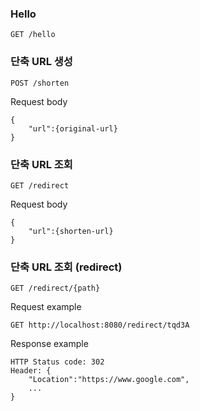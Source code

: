 ### **Hello**

```
GET /hello
```

### **단축 URL 생성**

```
POST /shorten
```

Request body

```
{
    "url":{original-url}
}
```

### **단축 URL 조회**

```
GET /redirect
```

Request body

```
{
    "url":{shorten-url}
}
```

### **단축 URL 조회 (redirect)**

```
GET /redirect/{path}
```

Request example

```
GET http://localhost:8080/redirect/tqd3A
```

Response example
```
HTTP Status code: 302
Header: {
    "Location":"https://www.google.com",
    ...
}
```